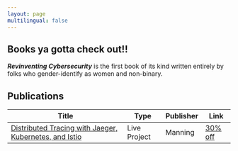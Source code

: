 ```yaml
---
layout: page
multilingual: false
---
```


## Books ya gotta check out!!
**_Revinventing Cybersecurity_** is the first book of its kind written entirely by folks who gender-identify as women and non-binary. 


## Publications
| Title       |Type        |Publisher   |Link        |
| ----------- |----------- |----------- |----------- |
|[Distributed Tracing with Jaeger, Kubernetes, and Istio](https://www.zhaohuabing.com/post/2021-09-08-distributed-tracing-with-jaeger-kubernetes-and-istio/)|Live Project|Manning|[30% off](https://www.manning.com/liveprojectseries/distributed-tracing-ser)|



